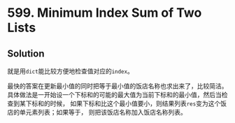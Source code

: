 # 599. Minimum Index Sum of Two Lists

## Solution

就是用`dict`能比较方便地检查值对应的`index`。

最快的答案在更新最小值的同时把等于最小值的饭店名称也求出来了，比较简洁。
具体做法是一开始设一个下标和的可能的最大值为当前下标和的最小值，然后当检查到某下标和的时候，
如果下标和比这个最小值要小，则结果列表`res`变为这个饭店的单元素列表；如果等于，
则把该饭店名称加入饭店名称列表。